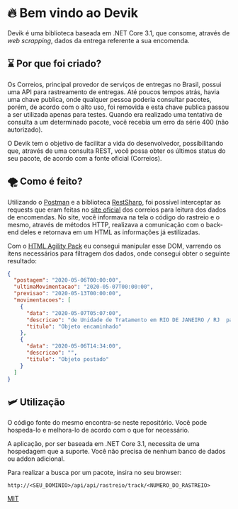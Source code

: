# 🔥 Bem vindo ao Devik

Devik é uma biblioteca baseada em .NET Core 3.1, que consome, através de *web scrapping*, dados da entrega referente a sua encomenda.

## ⌛ Por que foi criado?
Os Correios, principal provedor de serviços de entregas no Brasil, possui uma API para rastreamento de entregas. Até poucos tempos atrás, havia uma chave publica, onde qualquer pessoa poderia consultar pacotes, porém, de acordo com o alto uso, foi removida e esta chave publica passou a ser utilizada apenas para testes. Quando era realizado uma tentativa de consulta a um determinado pacote, você recebia um erro da série 400 (não autorizado).

O Devik tem o objetivo de facilitar a vida do desenvolvedor, possibilitando que, através de uma consulta REST, você possa obter os últimos status do seu pacote, de acordo com a fonte oficial (Correios).

## 🌪️ Como é feito?
Utilizando o [Postman](https://www.postman.com/downloads/) e a biblioteca [RestSharp](http://restsharp.org/), foi possível interceptar as requests que eram feitas no  [site oficial](https://www2.correios.com.br/sistemas/rastreamento/default.cfm) dos correios para leitura dos dados de encomendas. No site, você informava na tela o código do rastreio e o mesmo, através de métodos HTTP, realizava a comunicação com o back-end deles e retornava em um HTML as informações já estilizadas.

Com o [HTML Agility Pack](https://html-agility-pack.net/) eu consegui manipular esse DOM, varrendo os itens necessários para filtragem dos dados, onde consegui obter o seguinte resultado:

```json
{
  "postagem": "2020-05-06T00:00:00",
  "ultimaMovimentacao": "2020-05-07T00:00:00",
  "previsao": "2020-05-13T00:00:00",
  "movimentacoes": [
    {
      "data": "2020-05-07T05:07:00",
      "descricao": "de Unidade de Tratamento em RIO DE JANEIRO / RJ  para Unidade de Distribui��o  em RIO DE JANEIRO / RJ",
      "titulo": "Objeto encaminhado"
    },
    {
      "data": "2020-05-06T14:34:00",
      "descricao": "",
      "titulo": "Objeto postado"
    }
  ]
}
```

## 🛩️ Utilização
O código fonte do mesmo encontra-se neste repositório. Você pode hospeda-lo e melhora-lo de acordo com o que for necessário.

A aplicação, por ser baseada em .NET Core 3.1, necessita de uma hospedagem que a suporte. Você não precisa de nenhum banco de dados ou addon adicional.

Para realizar a busca por um pacote, insira no seu browser:
```
http://<SEU_DOMINIO>/api/api/rastreio/track/<NUMERO_DO_RASTREIO>
```

[MIT](https://choosealicense.com/licenses/mit/)